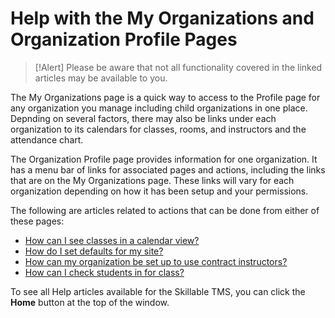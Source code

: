 # Help with the My Organizations and Organization Profile Pages

> [!Alert] Please be aware that not all functionality covered in the linked articles may be available to you.

The My Organizations page is a quick way to access to the Profile page for any organization you manage including child organizations in one place. Depnding on several factors, there may also be links under each organization to its calendars for classes, rooms, and instructors and the attendance chart.  

The Organization Profile page provides information for one organization. It has a menu bar of links for associated pages and actions, including the links that are on the My Organizations page. These links will vary for each organization depending on how it has been setup and your permissions. 

The following are articles related to actions that can be done from either of these pages:

- [How can I see classes in a calendar view?](../tms-administrators/classes/schedule/see-classes-in-calendar-view.md)
- [How do I set defaults for my site?](../tms-administrators/tms-fundamentals/set-defaults.md)
- [How can my organization be set up to use contract instructors?](../tms-administrators/users/instructor-management/set-up-organization-to-use-contract-instructors.md)
- [How can I check students in for class?](../tms-administrators/classes/enrollments-roster/check-in-students-for-class.md)

To see all Help articles available for the Skillable TMS, you can click the **Home** button at the top of the window.
